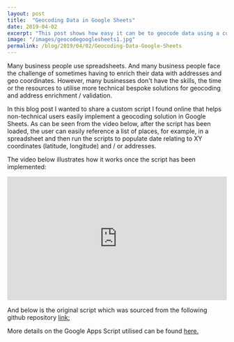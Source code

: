 ```yaml
---
layout: post
title:  "Geocoding Data in Google Sheets"
date: 2019-04-02
excerpt: "This post shows how easy it can be to geocode data using a custom script with google apps script in Google Sheets."
image: "/images/geocodegooglesheets1.jpg"
permalink: /blog/2019/04/02/Geocoding-Data-Google-Sheets
---
```



Many business people use spreadsheets. And many business people face the challenge of sometimes having to enrich their data with addresses and geo coordinates. However, many businesses don't have the skills, the time or the resources to utilise more technical bespoke solutions for geocoding and address enrichment / validation.


In this blog post I wanted to share a custom script I found online that helps non-technical users easily implement a geocoding solution in Google Sheets. As can be seen from the video below, after the script has been loaded, the user can easily reference a list of places, for example, in a spreadsheet and then run the scripts to populate date relating to XY coordinates (latitude, longitude) and / or addresses. 



The video below illustrates how it works once the script has been implemented:
<style>.embed-container { position: relative; padding-bottom: 56.25%; height: 0; overflow: hidden; max-width: 100%; } .embed-container iframe, .embed-container object, .embed-container embed { position: absolute; top: 0; left: 0; width: 100%; height: 100%; }</style><div class='embed-container'><iframe src='https://www.youtube.com/embed//Zp4zhCt7eew' frameborder='0' allowfullscreen></iframe></div>
<p> </p>



And below is the original script which was sourced from the following github repository [link:](https://github.com/nuket/google-sheets-geocoding-macro/blob/master/Code.gs)

<script src="http://gist-it.appspot.com/https://github.com/nuket/google-sheets-geocoding-macro/blob/master/Code.gs"></script>


More details on the Google Apps Script utilised can be found [here.](https://developers.google.com/apps-script/reference/maps/)
